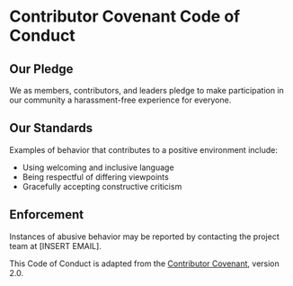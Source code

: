 # Contributor Covenant Code of Conduct

## Our Pledge
We as members, contributors, and leaders pledge to make participation in our community a harassment-free experience for everyone.

## Our Standards
Examples of behavior that contributes to a positive environment include:
- Using welcoming and inclusive language
- Being respectful of differing viewpoints
- Gracefully accepting constructive criticism

## Enforcement
Instances of abusive behavior may be reported by contacting the project team at [INSERT EMAIL].

This Code of Conduct is adapted from the [Contributor Covenant](https://www.contributor-covenant.org), version 2.0.
